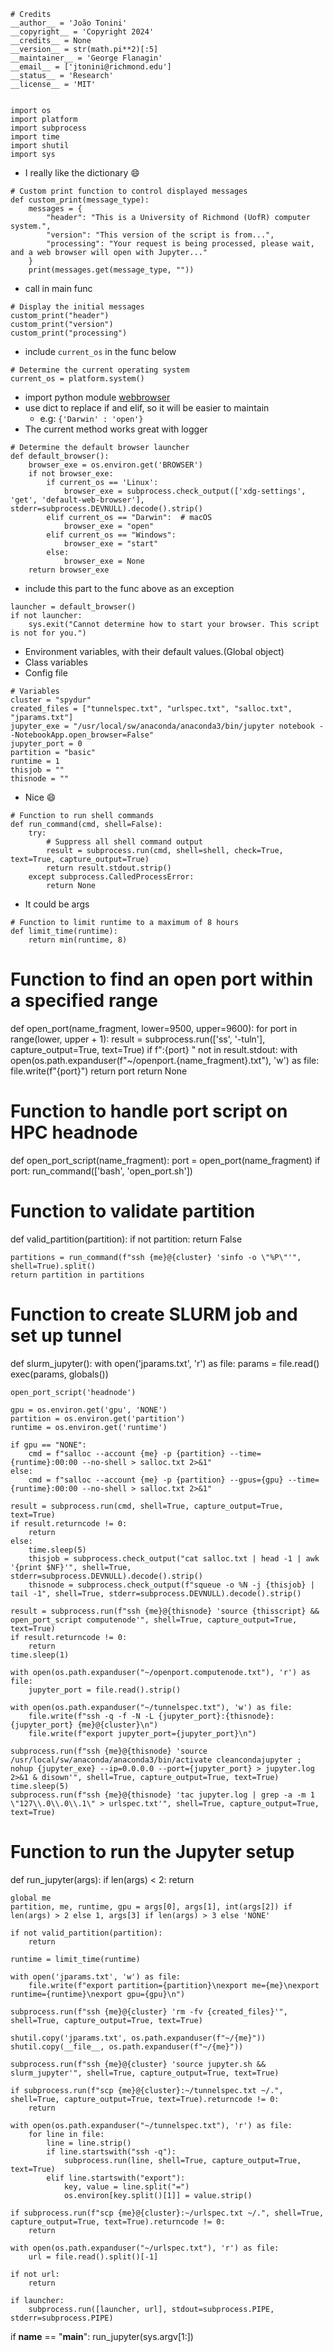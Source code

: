```
# Credits
__author__ = 'João Tonini'
__copyright__ = 'Copyright 2024'
__credits__ = None
__version__ = str(math.pi**2)[:5]
__maintainer__ = 'George Flanagin'
__email__ = ['jtonini@richmond.edu']
__status__ = 'Research'
__license__ = 'MIT'


import os
import platform
import subprocess
import time
import shutil
import sys
```
- I really like the dictionary :smile:
```
# Custom print function to control displayed messages
def custom_print(message_type):
    messages = {
        "header": "This is a University of Richmond (UofR) computer system.",
        "version": "This version of the script is from...",
        "processing": "Your request is being processed, please wait, and a web browser will open with Jupyter..."
    }
    print(messages.get(message_type, ""))
```


- call in main func
```
# Display the initial messages
custom_print("header")
custom_print("version")
custom_print("processing")
```


- include `current_os` in the func below
```
# Determine the current operating system
current_os = platform.system()
```

- import python module [webbrowser](https://docs.python.org/3/library/webbrowser.html#module-webbrowser)
- use dict to replace if and elif, so it will be easier to maintain
    - e.g: `{'Darwin' : 'open'}`
- The current method works great with logger
```
# Determine the default browser launcher
def default_browser():
    browser_exe = os.environ.get('BROWSER')
    if not browser_exe:
        if current_os == 'Linux':
            browser_exe = subprocess.check_output(['xdg-settings', 'get', 'default-web-browser'], stderr=subprocess.DEVNULL).decode().strip()
        elif current_os == "Darwin":  # macOS
            browser_exe = "open"
        elif current_os == "Windows":
            browser_exe = "start"
        else:
            browser_exe = None
    return browser_exe
```
- include this part to the func above as an exception
```
launcher = default_browser()
if not launcher:
    sys.exit("Cannot determine how to start your browser. This script is not for you.")
```



- Environment variables, with their default values.(Global object)
- Class variables
- Config file
```
# Variables
cluster = "spydur"
created_files = ["tunnelspec.txt", "urlspec.txt", "salloc.txt", "jparams.txt"]
jupyter_exe = "/usr/local/sw/anaconda/anaconda3/bin/jupyter notebook --NotebookApp.open_browser=False"
jupyter_port = 0
partition = "basic"
runtime = 1
thisjob = ""
thisnode = ""
```
- Nice :smile:
```
# Function to run shell commands
def run_command(cmd, shell=False):
    try:
        # Suppress all shell command output
        result = subprocess.run(cmd, shell=shell, check=True, text=True, capture_output=True)
        return result.stdout.strip()
    except subprocess.CalledProcessError:
        return None
```
- It could be args
```
# Function to limit runtime to a maximum of 8 hours
def limit_time(runtime):
    return min(runtime, 8)
```
# Function to find an open port within a specified range
def open_port(name_fragment, lower=9500, upper=9600):
    for port in range(lower, upper + 1):
        result = subprocess.run(['ss', '-tuln'], capture_output=True, text=True)
        if f":{port} " not in result.stdout:
            with open(os.path.expanduser(f"~/openport.{name_fragment}.txt"), 'w') as file:
                file.write(f"{port}")
            return port
    return None

# Function to handle port script on HPC headnode
def open_port_script(name_fragment):
    port = open_port(name_fragment)
    if port:
        run_command(['bash', 'open_port.sh'])

# Function to validate partition
def valid_partition(partition):
    if not partition:
        return False

    partitions = run_command(f"ssh {me}@{cluster} 'sinfo -o \"%P\"'", shell=True).split()
    return partition in partitions

# Function to create SLURM job and set up tunnel
def slurm_jupyter():
    with open('jparams.txt', 'r') as file:
        params = file.read()
    exec(params, globals())
    
    open_port_script('headnode')
    
    gpu = os.environ.get('gpu', 'NONE')
    partition = os.environ.get('partition')
    runtime = os.environ.get('runtime')
    
    if gpu == "NONE":
        cmd = f"salloc --account {me} -p {partition} --time={runtime}:00:00 --no-shell > salloc.txt 2>&1"
    else:
        cmd = f"salloc --account {me} -p {partition} --gpus={gpu} --time={runtime}:00:00 --no-shell > salloc.txt 2>&1"
    
    result = subprocess.run(cmd, shell=True, capture_output=True, text=True)
    if result.returncode != 0:
        return
    else:
        time.sleep(5)
        thisjob = subprocess.check_output("cat salloc.txt | head -1 | awk '{print $NF}'", shell=True, stderr=subprocess.DEVNULL).decode().strip()
        thisnode = subprocess.check_output(f"squeue -o %N -j {thisjob} | tail -1", shell=True, stderr=subprocess.DEVNULL).decode().strip()

    result = subprocess.run(f"ssh {me}@{thisnode} 'source {thisscript} && open_port_script computenode'", shell=True, capture_output=True, text=True)
    if result.returncode != 0:
        return
    time.sleep(1)
    
    with open(os.path.expanduser("~/openport.computenode.txt"), 'r') as file:
        jupyter_port = file.read().strip()

    with open(os.path.expanduser("~/tunnelspec.txt"), 'w') as file:
        file.write(f"ssh -q -f -N -L {jupyter_port}:{thisnode}:{jupyter_port} {me}@{cluster}\n")
        file.write(f"export jupyter_port={jupyter_port}\n")

    subprocess.run(f"ssh {me}@{thisnode} 'source /usr/local/sw/anaconda/anaconda3/bin/activate cleancondajupyter ; nohup {jupyter_exe} --ip=0.0.0.0 --port={jupyter_port} > jupyter.log 2>&1 & disown'", shell=True, capture_output=True, text=True)
    time.sleep(5)
    subprocess.run(f"ssh {me}@{thisnode} 'tac jupyter.log | grep -a -m 1 \"127\\.0\\.0\\.1\" > urlspec.txt'", shell=True, capture_output=True, text=True)

# Function to run the Jupyter setup
def run_jupyter(args):
    if len(args) < 2:
        return

    global me
    partition, me, runtime, gpu = args[0], args[1], int(args[2]) if len(args) > 2 else 1, args[3] if len(args) > 3 else 'NONE'

    if not valid_partition(partition):
        return

    runtime = limit_time(runtime)
    
    with open('jparams.txt', 'w') as file:
        file.write(f"export partition={partition}\nexport me={me}\nexport runtime={runtime}\nexport gpu={gpu}\n")

    subprocess.run(f"ssh {me}@{cluster} 'rm -fv {created_files}'", shell=True, capture_output=True, text=True)

    shutil.copy('jparams.txt', os.path.expanduser(f"~/{me}"))
    shutil.copy(__file__, os.path.expanduser(f"~/{me}"))

    subprocess.run(f"ssh {me}@{cluster} 'source jupyter.sh && slurm_jupyter'", shell=True, capture_output=True, text=True)
    
    if subprocess.run(f"scp {me}@{cluster}:~/tunnelspec.txt ~/.", shell=True, capture_output=True, text=True).returncode != 0:
        return
    
    with open(os.path.expanduser("~/tunnelspec.txt"), 'r') as file:
        for line in file:
            line = line.strip()
            if line.startswith("ssh -q"):
                subprocess.run(line, shell=True, capture_output=True, text=True)
            elif line.startswith("export"):
                key, value = line.split("=")
                os.environ[key.split()[1]] = value.strip()

    if subprocess.run(f"scp {me}@{cluster}:~/urlspec.txt ~/.", shell=True, capture_output=True, text=True).returncode != 0:
        return

    with open(os.path.expanduser("~/urlspec.txt"), 'r') as file:
        url = file.read().split()[-1]
    
    if not url:
        return

    if launcher:
        subprocess.run([launcher, url], stdout=subprocess.PIPE, stderr=subprocess.PIPE)

if __name__ == "__main__":
    run_jupyter(sys.argv[1:])
